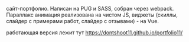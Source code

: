 сайт-портфолио. Написан на PUG и SASS, собран через webpack.
Параллакс анимация реализована на чистом JS, 
виджеты (скиллы, слайдер с примерами работ, слайдер с отзывами) - на Vue.

работающая версия лежит тут 
https://dontshoot11.github.io/portfolio11/
